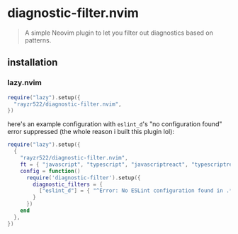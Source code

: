 # diagnostic-filter.nvim

> A simple Neovim plugin to let you filter out diagnostics based on patterns.

## installation

### lazy.nvim

```lua
require("lazy").setup({
  "rayzr522/diagnostic-filter.nvim",
})
```

here's an example configuration with `eslint_d`'s "no configuration found" error suppressed (the whole reason i built this plugin lol):

```lua
require("lazy").setup({
  {
    "rayzr522/diagnostic-filter.nvim",
    ft = { "javascript", "typescript", "javascriptreact", "typescriptreact" },
    config = function()
      require('diagnostic-filter').setup({
        diagnostic_filters = {
          ["eslint_d"] = { "^Error: No ESLint configuration found in .*$" }
        }
      })
    end
  },
})
```
